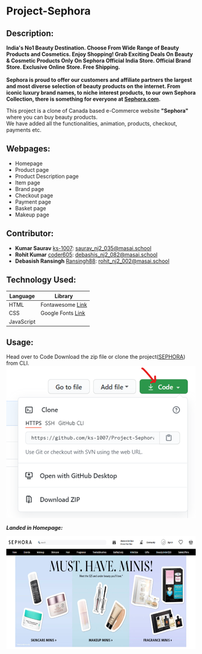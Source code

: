 # Project-Sephora

## Description:
**India's No1 Beauty Destination. Choose From Wide Range of Beauty Products and Cosmetics. Enjoy Shopping! Grab Exciting Deals On Beauty & Cosmetic Products Only On Sephora Official India Store. Official Brand Store. Exclusive Online Store. Free Shipping. <br/><br/>
Sephora is proud to offer our customers and affiliate partners the largest and most diverse selection of beauty products on the internet. From iconic luxury brand names, to niche interest products, to our own Sephora Collection, there is something for everyone at [Sephora.com](https://www.sephora.com/).**

This project is a clone of Canada based e-Commerce website **"Sephora"** where you can buy beauty products.<br/>
We have added all the functionalities, animation, products, checkout, payments etc.

## Webpages:
* Homepage
* Product page
* Product Description page
* Item page
* Brand page
* Checkout page
* Payment page
* Basket page
* Makeup page




## Contributor:

* **Kumar Saurav** [ks-1007](https://github.com/ks-1007):  saurav_nj2_035@masai.school
* **Rohit Kumar** [coder605](https://github.com/coder605):  debashis_nj2_082@masai.school
* **Debasish Ransingh** [Ransingh88](https://github.com/Ransingh88):  rohit_nj2_002@masai.school


## Technology Used:

Language | Library
------------ | -------------
HTML | Fontawesome [Link](https://fontawesome.com/)
CSS | Google Fonts [Link](https://fonts.google.com/)
JavaScript | 


## Usage:
 
 Head over to Code Download the zip file or clone the project([SEPHORA](https://github.com/ks-1007/Project-Sephora.git)) from CLI.<br/>
 ![Alt Text](https://github.com/ks-1007/Project-Sephora/blob/sephora-branch/github1.png) <br/>
 
   
 
  ***Landed in Homepage:***

 <img src="https://github.com/ks-1007/Project-Sephora/blob/sephora-branch/github3.png" alt="Github"  height="300">
